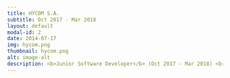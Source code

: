 ```yaml
---
title: HYCOM S.A.
subtitle: Oct 2017 - Mar 2018
layout: default
modal-id: 2
date: 2014-07-17
img: hycom.png
thumbnail: hycom.png
alt: image-alt
description: <b>Junior Software Developer</b> (Oct 2017 - Mar 2018) <br /><br /> • Worked on backend and logical functions in web development in Java using Spring framework. <br /> • Managed connection and information flow between different components of the web application. <br /> • Tested application stability using Mockito framework.
---
```

